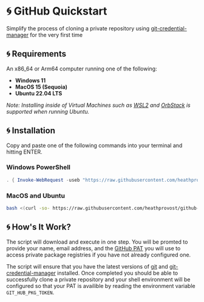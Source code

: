 # :cyclone: GitHub Quickstart

Simplify the process of cloning a private repository using [git-credential-manager](https://github.com/git-ecosystem/git-credential-manager)
for the very first time

## :cyclone: Requirements

An x86_64 or Arm64 computer running one of the following:

- **Windows 11**
- **MacOS 15 (Sequoia)**
- **Ubuntu 22.04 LTS**

*Note: Installing inside of Virtual Machines such as [WSL2](https://learn.microsoft.com/en-us/windows/wsl/install) and [OrbStack](https://orbstack.dev/)
is supported when running Ubuntu.*

## :cyclone: Installation

Copy and paste one of the following commands into your terminal and hitting ENTER.

### Windows PowerShell

```powershell
. { Invoke-WebRequest -useb "https://raw.githubusercontent.com/heathprovost/github-quickstart/main/install.ps1" } | Invoke-Expression; install
```

### MacOS and Ubuntu

```sh
bash <(curl -so- https://raw.githubusercontent.com/heathprovost/github-quickstart/main/install.sh)
```

## :cyclone: How's It Work?

The script will download and execute in one step. You will be promted to provide your name, email address, and the
[GitHub PAT](https://docs.github.com/en/authentication/keeping-your-account-and-data-secure/managing-your-personal-access-tokens) you will use 
to access private package registries if you have not already configured one.  

The script will ensure that you have the latest versions of [git](https://git-scm.com/) and [git-credential-manager](https://github.com/git-ecosystem/git-credential-manager)
installed. Once completed you should be able to successfully clone a private repository and your shell environment will be configured so that your PAT 
is availible by reading the environment variable `GIT_HUB_PKG_TOKEN`.